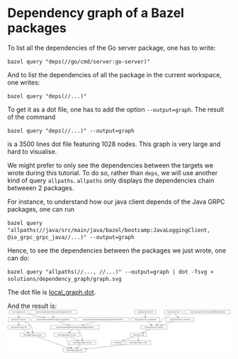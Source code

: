 # Dependency graph of a Bazel packages

To list all the dependencies of the Go server package,
one has to write:
```
bazel query "deps(//go/cmd/server:go-server)"
```

And to list the dependencies of all the package in the current workspace, one writes:
```
bazel query "deps(//...)"
```

To get it as a dot file, one has to add the option `--output=graph`.
The result of the command
```
bazel query "deps(//...)" --output=graph
```
is a 3500 lines dot file featuring 1028 nodes.
This graph is very large and hard to visualise.

We might prefer to only see the dependencies between the targets we wrote during this tutorial.
To do so, rather than `deps`, we will use another kind of query `allpaths`.
`allpaths` only displays the dependencies chain betweeen 2 packages.

For instance, to understand how our java client depends of the Java GRPC packages, one can run
```
bazel query "allpaths(//java/src/main/java/bazel/bootcamp:JavaLoggingClient, @io_grpc_grpc_java//...)" --output=graph
```

Hence, to see the dependencies between the packages we just wrote,
one can do:
```
bazel query "allpaths(//..., //...)" --output=graph | dot -Tsvg > solutions/dependency_graph/graph.svg
```

The dot file is [local_graph.dot](local_graph.dot).

And the result is:
![Dependency graph of our packages](graph.svg)
